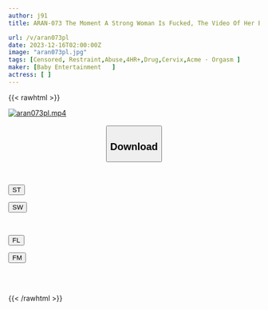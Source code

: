 ```yaml
---
author: j91
title: ARAN-073 The Moment A Strong Woman Is Fucked, The Video Of Her Being Cornered, Crying Tears Of Frustration, And Going Crazy 5 Hours Of Cruel Requiem For 35 People -INFERNO BABE ULTRA FILM-

url: /v/aran073pl
date: 2023-12-16T02:00:00Z
image: "aran073pl.jpg"
tags: [Censored, Restraint,Abuse,4HR+,Drug,Cervix,Acme · Orgasm	]
maker: [Baby Entertainment   ]
actress: [ ]
---
```



{{< rawhtml >}}

<div class="video" data-videoid="pj9x8GyKgMIA9d">
    <a href="javascript:;">
        <img src="/v/aran073pl/aran073pl.jpg" width="WIDTH" height="HEIGHT" alt="aran073pl.mp4" loading="lazy">
    </a>
</div>

<script type="text/javascript" src="https://j91.asia/asset/on-demand-st.js"></script>

<br>
  <link rel="stylesheet" href="https://j91.asia/asset/bs5.css">
  
  <center>
  <button class="btn btn-primary" type="button" data-bs-toggle="collapse" data-bs-target=".multi-collapse" aria-expanded="false" aria-controls="multiCollapseExample1 multiCollapseExample2"><h2>Download</h2></button></center>
</p>
<div class="row">
  <div class="col">
    <div class="collapse multi-collapse" id="multiCollapseExample1">
      <div class="card card-body">
	      	      <br>
<div class="buttons">  
<p><a href="https://streamtape.to/v/pj9x8GyKgMIA9d" target="_blank"><button class="btn-hover color-3"><i class="fa fa-download"></i> ST</button></a></p>
<p><a href="https://flaswish.com/jsg1zg9zgalb" target="_blank"><button class="btn-hover color-2"><i class="fa fa-download"></i> SW</button></a></p></div>
    </div>
  </div>
</div>
  <div class="col">
    <div class="collapse multi-collapse" id="multiCollapseExample2">
      <div class="card card-body">
	      <br>
<div class="buttons">
<p><a href="javascript:;" target="_blank"><button class="btn-hover color-9"><i class="fa fa-download"></i> FL</button></a></p>
<p><a href="javascript:;" target="_blank"><button class="btn-hover color-8"><i class="fa fa-download"></i> FM</button></a></p></div>
<br><br>
      </div>
    </div>
  </div>
</div>

{{< /rawhtml >}}